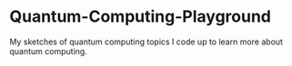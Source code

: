 # Quantum-Computing-Playground
My sketches of quantum computing topics I code up to learn more about quantum computing. 
